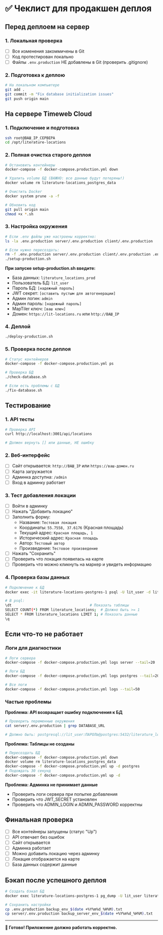 # ✅ Чеклист для продакшен деплоя

## Перед деплоем на сервер

### 1. Локальная проверка
- [ ] Все изменения закоммичены в Git
- [ ] Код протестирован локально
- [ ] Файлы `.env.production` НЕ добавлены в Git (проверить .gitignore)

### 2. Подготовка к деплою
```bash
# На локальном компьютере
git add .
git commit -m "Fix database initialization issues"
git push origin main
```

## На сервере Timeweb Cloud

### 1. Подключение и подготовка
```bash
ssh root@ВАШ_IP_СЕРВЕРА
cd /opt/literature-locations
```

### 2. Полная очистка старого деплоя
```bash
# Остановить контейнеры
docker-compose -f docker-compose.production.yml down

# Удалить volume БД (ВАЖНО: все данные будут потеряны!)
docker volume rm literature-locations_postgres_data

# Очистить Docker
docker system prune -a -f

# Обновить код
git pull origin main
chmod +x *.sh
```

### 3. Настройка окружения
```bash
# Если .env файлы уже настроены корректно:
ls -la .env.production server/.env.production client/.env.production

# Если нужно пересоздать:
rm -f .env.production server/.env.production client/.env.production .env
./setup-production.sh
```

**При запуске setup-production.sh введите:**
- База данных: `literature_locations_prod`
- Пользователь БД: `lit_user` 
- Пароль БД: `[надежный пароль]`
- JWT секрет: `[оставить пустым для автогенерации]`
- Админ логин: `admin`
- Админ пароль: `[надежный пароль]`
- MapTiler ключ: `[ваш ключ]`
- Домен: `https://lit-locations.ru` или `http://ВАШ_IP`

### 4. Деплой
```bash
./deploy-production.sh
```

### 5. Проверка после деплоя
```bash
# Статус контейнеров
docker-compose -f docker-compose.production.yml ps

# Проверка БД
./check-database.sh

# Если есть проблемы с БД
./fix-database.sh
```

## Тестирование

### 1. API тесты
```bash
# Проверка API
curl http://localhost:3001/api/locations

# Должен вернуть [] или данные, НЕ ошибку
```

### 2. Веб-интерфейс
- [ ] Сайт открывается: `http://ВАШ_IP` или `https://ваш-домен.ru`
- [ ] Карта загружается
- [ ] Админка доступна: `/admin`
- [ ] Вход в админку работает

### 3. Тест добавления локации
- [ ] Войти в админку
- [ ] Нажать "Добавить локацию"
- [ ] Заполнить форму:
  - Название: `Тестовая локация`
  - Координаты: `55.7558, 37.6176` (Красная площадь)
  - Текущий адрес: `Красная площадь, 1`
  - Исторический адрес: `Красная площадь`
  - Автор: `Тестовый автор`
  - Произведение: `Тестовое произведение`
- [ ] Нажать "Сохранить"
- [ ] Проверить что локация появилась на карте
- [ ] Проверить что можно кликнуть на маркер и увидеть информацию

### 4. Проверка базы данных
```bash
# Подключение к БД
docker exec -it literature-locations-postgres-1 psql -U lit_user -d literature_locations_prod

# В psql:
\dt                                    # Показать таблицы
SELECT COUNT(*) FROM literature_locations;  # Должно быть >= 1
SELECT * FROM literature_locations LIMIT 1; # Показать данные
\q
```

## Если что-то не работает

### Логи для диагностики
```bash
# Логи сервера
docker-compose -f docker-compose.production.yml logs server --tail=20

# Логи БД
docker-compose -f docker-compose.production.yml logs postgres --tail=20

# Все логи
docker-compose -f docker-compose.production.yml logs --tail=50
```

### Частые проблемы

**Проблема: API возвращает ошибку подключения к БД**
```bash
# Проверить переменные окружения
cat server/.env.production | grep DATABASE_URL

# Должно быть: postgresql://lit_user:ПАРОЛЬ@postgres:5432/literature_locations_prod
```

**Проблема: Таблицы не созданы**
```bash
# Пересоздать БД
docker-compose -f docker-compose.production.yml down
docker volume rm literature-locations_postgres_data
docker-compose -f docker-compose.production.yml up -d postgres
# Подождать 30 секунд
docker-compose -f docker-compose.production.yml up -d
```

**Проблема: Админка не принимает данные**
- Проверить логи сервера при попытке добавления
- Проверить что JWT_SECRET установлен
- Проверить что ADMIN_LOGIN и ADMIN_PASSWORD корректны

## Финальная проверка

- [ ] Все контейнеры запущены (статус "Up")
- [ ] API отвечает без ошибок
- [ ] Сайт открывается
- [ ] Админка работает
- [ ] Можно добавить локацию через админку
- [ ] Локация отображается на карте
- [ ] База данных содержит данные

## Бэкап после успешного деплоя

```bash
# Создать бэкап БД
docker exec literature-locations-postgres-1 pg_dump -U lit_user literature_locations_prod > backup_$(date +%Y%m%d_%H%M).sql

# Сохранить настройки
cp .env.production backup_env_$(date +%Y%m%d_%H%M).txt
cp server/.env.production backup_server_env_$(date +%Y%m%d_%H%M).txt
```

---

**🎉 Готово! Приложение должно работать корректно.**